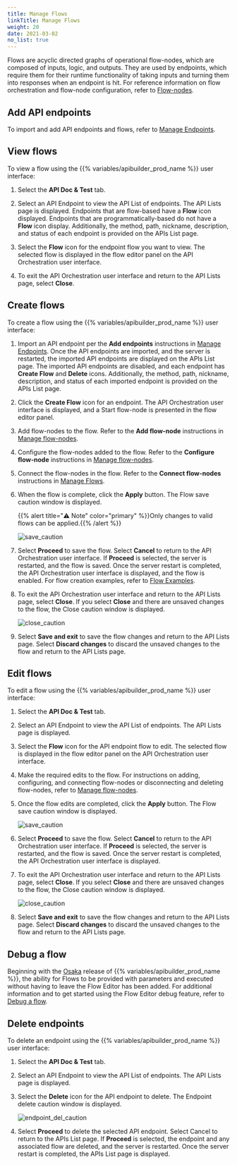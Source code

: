 ```yaml
---
title: Manage Flows
linkTitle: Manage Flows
weight: 20
date: 2021-03-02
no_list: true
---
```


Flows are acyclic directed graphs of operational flow-nodes, which are composed of inputs, logic, and outputs. They are used by endpoints, which require them for their runtime functionality of taking inputs and turning them into responses when an endpoint is hit. For reference information on flow orchestration and flow-node configuration, refer to [Flow-nodes](/docs/developer_guide/flows/flow-nodes/).

## Add API endpoints

To import and add API endpoints and flows, refer to [Manage Endpoints](/docs/developer_guide/flows/manage_endpoints/).

## View flows

To view a flow using the {{% variables/apibuilder_prod_name %}} user interface:

1. Select the **API Doc & Test** tab.

2. Select an API Endpoint to view the API List of endpoints. The API Lists page is displayed. Endpoints that are flow-based have a **Flow** icon displayed. Endpoints that are programmatically-based do not have a **Flow** icon display. Additionally, the method, path, nickname, description, and status of each endpoint is provided on the APIs List page.

3. Select the **Flow** icon for the endpoint flow you want to view. The selected flow is displayed in the flow editor panel on the API Orchestration user interface.

4. To exit the API Orchestration user interface and return to the API Lists page, select **Close**.

## Create flows

To create a flow using the {{% variables/apibuilder_prod_name %}} user interface:

1. Import an API endpoint per the **Add endpoints** instructions in [Manage Endpoints](/docs/developer_guide/flows/manage_endpoints/). Once the API endpoints are imported, and the server is restarted, the imported API endpoints are displayed on the APIs List page. The imported API endpoints are disabled, and each endpoint has **Create Flow** and **Delete** icons. Additionally, the method, path, nickname, description, and status of each imported endpoint is provided on the APIs List page.

2. Click the **Create Flow** icon for an endpoint. The API Orchestration user interface is displayed, and a Start flow-node is presented in the flow editor panel.

3. Add flow-nodes to the flow. Refer to the **Add flow-node** instructions in [Manage flow-nodes](/docs/developer_guide/flows/manage_flow-nodes/).

4. Configure the flow-nodes added to the flow. Refer to the **Configure flow-node** instructions in [Manage flow-nodes](/docs/developer_guide/flows/manage_flow-nodes/).

5. Connect the flow-nodes in the flow. Refer to the **Connect flow-nodes** instructions in [Manage Flows](#).

6. When the flow is complete, click the **Apply** button. The Flow save caution window is displayed.

    {{% alert title="⚠️ Note" color="primary" %}}Only changes to valid flows can be applied.{{% /alert %}}

    ![save_caution](/Images/save_caution.png)

7. Select **Proceed** to save the flow. Select **Cancel** to return to the API Orchestration user interface. If **Proceed** is selected, the server is restarted, and the flow is saved. Once the server restart is completed, the API Orchestration user interface is displayed, and the flow is enabled. For flow creation examples, refer to [Flow Examples](/docs/developer_guide/flows/manage_flows/flow_examples/).

8. To exit the API Orchestration user interface and return to the API Lists page, select **Close**. If you select **Close** and there are unsaved changes to the flow, the Close caution window is displayed.

    ![close_caution](/Images/close_caution.png)
9. Select **Save and exit** to save the flow changes and return to the API Lists page. Select **Discard changes** to discard the unsaved changes to the flow and return to the API Lists page.

## Edit flows

To edit a flow using the {{% variables/apibuilder_prod_name %}} user interface:

1. Select the **API Doc & Test** tab.

2. Select an API Endpoint to view the API List of endpoints. The API Lists page is displayed.

3. Select the **Flow** icon for the API endpoint flow to edit. The selected flow is displayed in the flow editor panel on the API Orchestration user interface.

4. Make the required edits to the flow. For instructions on adding, configuring, and connecting flow-nodes or disconnecting and deleting flow-nodes, refer to [Manage flow-nodes](/docs/developer_guide/flows/manage_flow-nodes/).

5. Once the flow edits are completed, click the **Apply** button. The Flow save caution window is displayed.

    ![save_caution](/Images/save_caution.png)
6. Select **Proceed** to save the flow. Select **Cancel** to return to the API Orchestration user interface. If **Proceed** is selected, the server is restarted, and the flow is saved. Once the server restart is completed, the API Orchestration user interface is displayed.

7. To exit the API Orchestration user interface and return to the API Lists page, select **Close**. If you select **Close** and there are unsaved changes to the flow, the Close caution window is displayed.

    ![close_caution](/Images/close_caution.png)
8. Select **Save and exit** to save the flow changes and return to the API Lists page. Select **Discard changes** to discard the unsaved changes to the flow and return to the API Lists page.

## Debug a flow

Beginning with the [Osaka](/docs/release_notes/standalone_-_1_march_2019/) release of {{% variables/apibuilder_prod_name %}}, the ability for Flows to be provided with parameters and executed without having to leave the Flow Editor has been added. For additional information and to get started using the Flow Editor debug feature, refer to [Debug a flow](/docs/how_to/debug_a_flow/).

## Delete endpoints

To delete an endpoint using the {{% variables/apibuilder_prod_name %}} user interface:

1. Select the **API Doc & Test** tab.

2. Select an API Endpoint to view the API List of endpoints. The API Lists page is displayed.

3. Select the **Delete** icon for the API endpoint to delete. The Endpoint delete caution window is displayed.

    ![endpoint_del_caution](/Images/55181383_endpoint_del_caution.png)
4. Select **Proceed** to delete the selected API endpoint. Select Cancel to return to the APIs List page. If **Proceed** is selected, the endpoint and any associated flow are deleted, and the server is restarted. Once the server restart is completed, the APIs List page is displayed.
